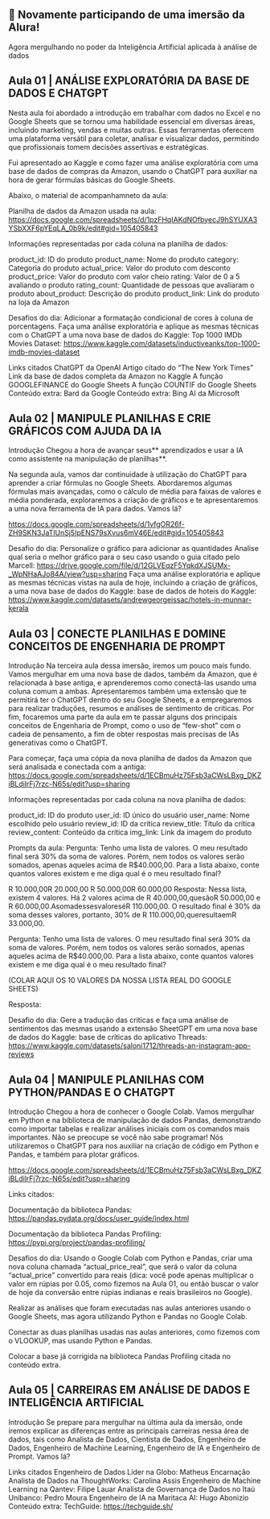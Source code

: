 ## 🤿 Novamente participando de uma imersão da Alura!

Agora mergulhando no poder da Inteligência Artificial aplicada à análise de dados

## Aula 01 | ANÁLISE EXPLORATÓRIA DA BASE DE DADOS E CHATGPT

Nesta aula foi abordado a introdução em trabalhar com dados no Excel e no Google Sheets que se tornou uma habilidade essencial em diversas áreas, incluindo marketing, vendas e muitas outras. Essas ferramentas oferecem uma plataforma versátil para coletar, analisar e visualizar dados, permitindo que profissionais tomem decisões assertivas e estratégicas.

Fui apresentado ao Kaggle e como fazer uma análise exploratória com uma base de dados de compras da Amazon, usando o ChatGPT para auxiliar na hora de gerar fórmulas básicas do Google Sheets.

Abaixo, o material de acompanhamneto da aula:

Planilha de dados da Amazon usada na aula: https://docs.google.com/spreadsheets/d/1pzFHqIAKdNOfbyecJ9hSYUXA3YSbXXF6pYEqLA_0b9k/edit#gid=105405843

Informações representadas por cada coluna na planilha de dados:

product_id: ID do produto
product_name: Nome do produto 
category: Categoria do produto 
actual_price: Valor do produto com desconto 
product_price: Valor do produto com valor cheio 
rating: Valor de 0 a 5 avaliando o produto 
rating_count: Quantidade de pessoas que avaliaram o produto 
about_product: Descrição do produto 
product_link: Link do produto na loja da Amazon

Desafios do dia: Adicionar a formatação condicional de cores à coluna de porcentagens. Faça uma análise exploratória e aplique as mesmas técnicas com o ChatGPT a uma nova base de dados do Kaggle: Top 1000 IMDb Movies Dataset: https://www.kaggle.com/datasets/inductiveanks/top-1000-imdb-movies-dataset

Links citados ChatGPT da OpenAI Artigo citado do “The New York Times” Link da base de dados completa da Amazon no Kaggle A função GOOGLEFINANCE do Google Sheets A função COUNTIF do Google Sheets Conteúdo extra: Bard da Google Conteúdo extra: Bing AI da Microsoft


## Aula 02 | MANIPULE PLANILHAS E CRIE GRÁFICOS COM AJUDA DA IA

Introdução Chegou a hora de avançar seus** aprendizados e usar a IA como assistente na manipulação de planilhas**.

Na segunda aula, vamos dar continuidade à utilização do ChatGPT para aprender a criar fórmulas no Google Sheets. Abordaremos algumas fórmulas mais avançadas, como o cálculo de média para faixas de valores e média ponderada, exploraremos a criação de gráficos e te apresentaremos a uma nova ferramenta de IA para dados. Vamos lá?

https://docs.google.com/spreadsheets/d/1vfgOR26f-ZH9SKN3JaTlUnSj5IpENS79sXvus6mV46E/edit#gid=105405843

Desafio do dia: Personalize o gráfico para adicionar as quantidades Analise qual seria o melhor gráfico para o seu caso usando o guia citado pelo Marcell: https://drive.google.com/file/d/12GLVEqzF5YqkdXJSUMx-_WpNHaAJo84A/view?usp=sharing Faça uma análise exploratória e aplique as mesmas técnicas vistas na aula de hoje, incluindo a criação de gráficos, a uma nova base de dados do Kaggle: base de dados de hoteis do Kaggle: https://www.kaggle.com/datasets/andrewgeorgeissac/hotels-in-munnar-kerala

## Aula 03 | CONECTE PLANILHAS E DOMINE CONCEITOS DE ENGENHARIA DE PROMPT

Introdução Na terceira aula dessa imersão, iremos um pouco mais fundo. Vamos mergulhar em uma nova base de dados, também da Amazon, que é relacionada à base antiga, e aprenderemos como conectá-las usando uma coluna comum a ambas. Apresentaremos também uma extensão que te permitirá ter o ChatGPT dentro do seu Google Sheets, e a empregaremos para realizar traduções, resumos e análises de sentimento de críticas. Por fim, focaremos uma parte da aula em te passar alguns dos principais conceitos de Engenharia de Prompt, como o uso de “few-shot” com o cadeia de pensamento, a fim de obter respostas mais precisas de IAs generativas como o ChatGPT.

Para começar, faça uma cópia da nova planilha de dados da Amazon que será analisada e conectada com a antiga: https://docs.google.com/spreadsheets/d/1ECBmuHz75Fsb3aCWsLBxg_DKZiBLdilrFj7rzc-N65s/edit?usp=sharing

Informações representadas por cada coluna na nova planilha de dados:

product_id: ID do produto user_id: ID único do usuário user_name: Nome escolhido pelo usuário review_id: ID da crítica review_title: Título da crítica review_content: Conteúdo da crítica img_link: Link da imagem do produto

Prompts da aula: Pergunta: Tenho uma lista de valores. O meu resultado final será 30% da soma de valores. Porém, nem todos os valores serão somados, apenas aqueles acima de R$40.000,00. Para a lista abaixo, conte quantos valores existem e me diga qual é o meu resultado final?

R 10.000,00R 20.000,00 R 50.000,00R 60.000,00 Resposta: Nessa lista, existem 4 valores. Há 2 valores acima de R 40.000,00,quesãoR 50.000,00 e R 60.000,00.AsomadessesvaloreséR 110.000,00. O resultado final é 30% da soma desses valores, portanto, 30% de R 110.000,00,queresultaemR 33.000,00.

Pergunta: Tenho uma lista de valores. O meu resultado final será 30% da soma de valores. Porém, nem todos os valores serão somados, apenas aqueles acima de R$40.000,00. Para a lista abaixo, conte quantos valores existem e me diga qual é o meu resultado final?

(COLAR AQUI OS 10 VALORES DA NOSSA LISTA REAL DO GOOGLE SHEETS)

Resposta:

Desafio do dia: Gere a tradução das críticas e faça uma análise de sentimentos das mesmas usando a extensão SheetGPT em uma nova base de dados do Kaggle: base de críticas do aplicativo Threads: https://www.kaggle.com/datasets/saloni1712/threads-an-instagram-app-reviews

## Aula 04 | MANIPULE PLANILHAS COM PYTHON/PANDAS E O CHATGPT

Introdução Chegou a hora de conhecer o Google Colab. Vamos mergulhar em Python e na biblioteca de manipulação de dados Pandas, demonstrando como importar tabelas e realizar análises iniciais com os comandos mais importantes. Não se preocupe se você não sabe programar! Nós utilizaremos o ChatGPT para nos auxiliar na criação de código em Python e Pandas, e também para plotar gráficos.

https://docs.google.com/spreadsheets/d/1ECBmuHz75Fsb3aCWsLBxg_DKZiBLdilrFj7rzc-N65s/edit?usp=sharing

Links citados:

Documentação da biblioteca Pandas: https://pandas.pydata.org/docs/user_guide/index.html

Documentação da biblioteca Pandas Profiling: https://pypi.org/project/pandas-profiling/

Desafios do dia: Usando o Google Colab com Python e Pandas, criar uma nova coluna chamada “actual_price_real”, que será o valor da coluna “actual_price” convertido para reais (dica: você pode apenas multiplicar o valor em rúpias por 0.05, como fizemos na Aula 01, ou então buscar o valor de hoje da conversão entre rúpias indianas e reais brasileiros no Google).

Realizar as análises que foram executadas nas aulas anteriores usando o Google Sheets, mas agora utilizando Python e Pandas no Google Colab.

Conectar as duas planilhas usadas nas aulas anteriores, como fizemos com o VLOOKUP, mas usando Python e Pandas.

Colocar a base já corrigida na biblioteca Pandas Profiling citada no conteúdo extra.

## Aula 05 | CARREIRAS EM ANÁLISE DE DADOS E INTELIGÊNCIA ARTIFICIAL

Introdução Se prepare para mergulhar na última aula da imersão, onde iremos explicar as diferenças entre as principais carreiras nessa área de dados, tais como Analista de Dados, Cientista de Dados, Engenheiro de Dados, Engenheiro de Machine Learning, Engenheiro de IA e Engenheiro de Prompt. Vamos lá?

Links citados Engenheiro de Dados Líder na Globo: Matheus Encarnação Analista de Dados na ThoughtWorks: Carolina Assis Engenheiro de Machine Learning na Qantev: Filipe Lauar Analista de Governança de Dados no Itaú Unibanco: Pedro Moura Engenheiro de IA na Maritaca AI: Hugo Abonizio Conteúdo extra: TechGuide: https://techguide.sh/
